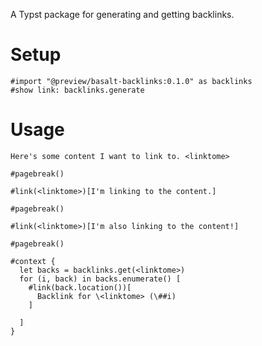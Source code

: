 A Typst package for generating and getting backlinks.

# Setup
```typ
#import "@preview/basalt-backlinks:0.1.0" as backlinks
#show link: backlinks.generate
```

# Usage
```typ
Here's some content I want to link to. <linktome>

#pagebreak()

#link(<linktome>)[I'm linking to the content.]

#pagebreak()

#link(<linktome>)[I'm also linking to the content!]

#pagebreak()

#context {
  let backs = backlinks.get(<linktome>)
  for (i, back) in backs.enumerate() [
    #link(back.location())[
      Backlink for \<linktome> (\##i)
    ]

  ]
}
```
